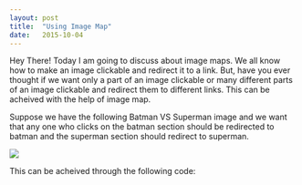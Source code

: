 ```yaml
---
layout: post
title:  "Using Image Map"
date:   2015-10-04
---
```


<p class="intro"><span class="dropcap">H</span>ey There! Today I am going to discuss about image maps. We all know how to make an image clickable and redirect it to a link. But, have you ever thought if we want only a part of an image clickable or many different parts of an image clickable and redirect them to different links. This can be acheived with the help of image map.</p>

<p>Suppose we have the following Batman VS Superman image and we want that any one who clicks on the batman section should be redirected to batman and the superman section should redirect to superman.</p>

<img src="http://extrasline.com/wp-content/uploads/2014/08/Batman-V-Superman-2016-640x346.jpg" usemap="#metroid">

<p>This can be acheived through the following code:</p>

<map name="metroid" id="metroid">
        <area shape="rect" coords="0,0,320,345" href="https://en.wikipedia.org/wiki/Batman" alt="batman" title="I AM BATMAN!!">
        <area shape="rect" coords="320,0,640,346" href="https://en.wikipedia.org/wiki/Superman" alt="superman" title="SUPERMAN!!!">
</map>

<script src="https://gist.github.com/kspmayank/1b484b1ed261a423378e.js"></script>

